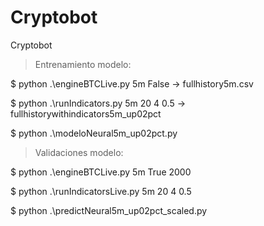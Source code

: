 # Cryptobot
Cryptobot

> Entrenamiento modelo:

$ python .\engineBTCLive.py 5m False          -> fullhistory5m.csv

$ python .\runIndicators.py 5m 20 4 0.5       -> fullhistorywithindicators5m_up02pct

$ python .\modeloNeural5m_up02pct.py


> Validaciones modelo:

$ python .\engineBTCLive.py 5m True 2000

$ python .\runIndicatorsLive.py 5m 20 4 0.5

$ python .\predictNeural5m_up02pct_scaled.py	
